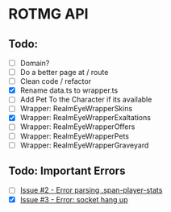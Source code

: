# ROTMG API

## Todo:
- [ ] Domain?
- [ ] Do a better page at / route
- [ ] Clean code / refactor
- [x] Rename data.ts to wrapper.ts
- [ ] Add Pet To the Character if its available
- [ ] Wrapper: RealmEyeWrapperSkins
- [x] Wrapper: RealmEyeWrapperExaltations
- [ ] Wrapper: RealmEyeWrapperOffers
- [ ] Wrapper: RealmEyeWrapperPets
- [ ] Wrapper: RealmEyeWrapperGraveyard

## Todo: Important Errors
- [ ] [Issue #2 - Error parsing .span-player-stats](https://github.com/neopkr/RotMG-API/issues/2)
- [x] [Issue #3 - Error: socket hang up](https://github.com/neopkr/RotMG-API/issues/3#issue-2485006888)
